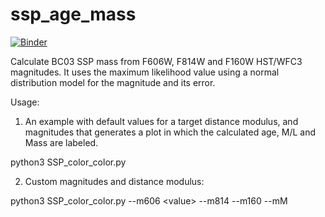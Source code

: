# ssp_age_mass
[![Binder](https://mybinder.org/badge.svg)](https://mybinder.org/v2/gh/iskreng/ssp_age_mass/master?filepath=SSP_color_color.ipynb)

Calculate BC03 SSP mass from F606W, F814W and F160W HST/WFC3 magnitudes. It uses the maximum likelihood value using a normal distribution model for the magnitude and its error.

Usage:
1. An example with default values for a target distance modulus, and magnitudes that generates a plot in which the calculated age, M/L and Mass are labeled.

python3 SSP_color_color.py 

2. Custom magnitudes and distance modulus:

python3 SSP_color_color.py --m606 \<value\> --m814 <value> --m160 <value> --mM <value>
